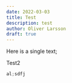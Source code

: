 ```yaml
---
date: 2022-03-03
title: Test
description: test
author: Oliver Larsson
draft: true
---
```


Here is a single text;


Test2

```ts
al;sdfj
```





